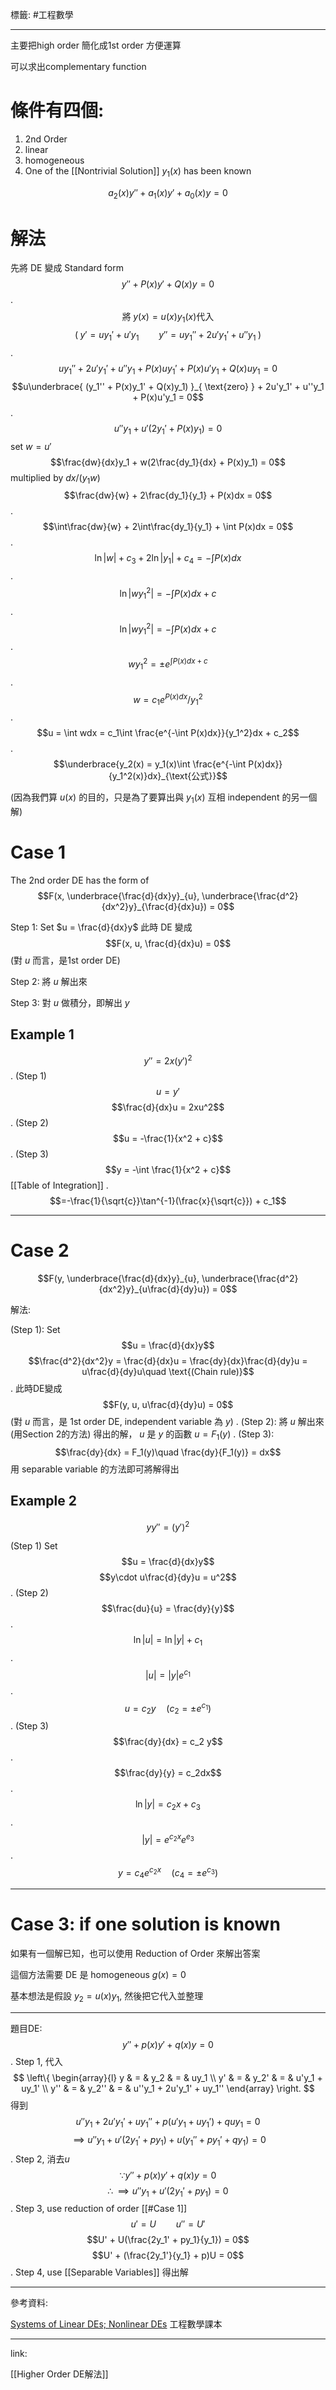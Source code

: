 標籤: #工程數學 

---

主要把high order 簡化成1st order 方便運算

可以求出complementary function

# 條件有四個:
1. 2nd Order
2. linear
3. homogeneous
4. One of the [[Nontrivial Solution]] $y_1(x)$ has been known

$$a_2(x)y'' + a_1(x)y' + a_0(x)y = 0$$

# 解法

先將 DE 變成 Standard form
$$y'' + P(x)y' + Q(x)y = 0$$
.
$$\text{將}\; y(x) = u(x)y_1(x) \text{代入}$$
$$\left( \; y' = uy_1' + u'y_1 \qquad y'' = uy_1'' + 2u'y_1' + u''y_1 \;  \right )$$
.
$$uy_1'' + 2u'y_1' + u''y_1 + P(x)uy_1' + P(x)u'y_1 + Q(x)uy_1 = 0$$
$$u\underbrace{ (y_1'' + P(x)y_1' + Q(x)y_1) }_{ \text{zero} } + 2u'y_1' + u''y_1 + P(x)u'y_1 = 0$$
.
$$u''y_1 + u'(2y_1' + P(x)y_1) = 0$$
set $w = u'$
$$\frac{dw}{dx}y_1 + w(2\frac{dy_1}{dx} + P(x)y_1) = 0$$
multiplied by $dx/(y_1w)$
$$\frac{dw}{w} + 2\frac{dy_1}{y_1} + P(x)dx = 0$$
.
$$\int\frac{dw}{w} + 2\int\frac{dy_1}{y_1} + \int P(x)dx = 0$$
.
$$\ln\vert w\vert + c_3 + 2\ln\vert y_1\vert + c_4 = -\int P(x)dx$$
.
$$\ln\vert wy_1^2\vert = -\int P(x)dx + c$$
.
$$\ln\vert wy_1^2\vert = -\int P(x)dx + c$$
.
$$wy_1^2 = \pm e^{\int P(x)dx + c}$$
.
$$w = c_1e^{P(x)dx} / y_1^2$$
.
$$u = \int wdx = c_1\int \frac{e^{-\int P(x)dx}}{y_1^2}dx + c_2$$
.
$$\underbrace{y_2(x) = y_1(x)\int \frac{e^{-\int P(x)dx}}{y_1^2(x)}dx}_{\text{公式}}$$

(因為我們算 $u(x)$ 的目的，只是為了要算出與 $y_1(x)$ 互相 independent 的另一個解)

# Case 1

The 2nd order DE has the form of 
$$F(x, \underbrace{\frac{d}{dx}y}_{u}, \underbrace{\frac{d^2}{dx^2}y}_{\frac{d}{dx}u}) = 0$$

Step 1: Set $u = \frac{d}{dx}y$
此時 DE 變成
$$F(x, u, \frac{d}{dx}u) = 0$$
(對 $u$ 而言，是1st order DE)

Step 2: 將 $u$ 解出來

Step 3: 對 $u$ 做積分，即解出 $y$

## Example 1

$$y'' = 2x(y')^2$$
.
(Step 1)
$$u = y'$$
$$\frac{d}{dx}u = 2xu^2$$
.
(Step 2)
$$u = -\frac{1}{x^2 + c}$$
.
(Step 3)
$$y = -\int \frac{1}{x^2 + c}$$
[[Table of Integration]]
.
$$=-\frac{1}{\sqrt{c}}\tan^{-1}(\frac{x}{\sqrt{c}}) + c_1$$

---

# Case 2

$$F(y, \underbrace{\frac{d}{dx}y}_{u}, \underbrace{\frac{d^2}{dx^2}y}_{u\frac{d}{dy}u}) = 0$$

解法:

(Step 1):
Set
$$u = \frac{d}{dx}y$$
$$\frac{d^2}{dx^2}y = \frac{d}{dx}u = \frac{dy}{dx}\frac{d}{dy}u = u\frac{d}{dy}u\quad \text{(Chain rule)}$$
.
此時DE變成
$$F(y, u, u\frac{d}{dy}u) = 0$$
(對 $u$ 而言，是 1st order DE, independent variable 為 $y$)
.
(Step 2):
將 $u$ 解出來(用Section 2的方法)
得出的解， $u$ 是 $y$ 的函數 $u = F_1(y)$
.
(Step 3):
$$\frac{dy}{dx} = F_1(y)\quad \frac{dy}{F_1(y)} = dx$$
用 separable variable 的方法即可將解得出

## Example 2

$$yy'' = (y')^2$$

(Step 1)
Set
$$u = \frac{d}{dx}y$$
$$y\cdot u\frac{d}{dy}u = 
u^2$$
.
(Step 2)
$$\frac{du}{u} = 
\frac{dy}{y}$$
.
$$\ln\vert u\vert = \ln\vert y\vert + c_1$$
.
$$\vert u\vert = \vert y\vert e^{c_1}$$
.
$$u = c_2y \quad (c_2 = \pm e^{c_1})$$
.
(Step 3)
$$\frac{dy}{dx} = c_2 y$$
.
$$\frac{dy}{y} = c_2dx$$
.
$$\ln\vert y \vert = c_2x + c_3$$
.
$$\vert y\vert = e^{c_2x}e^{e_3}$$
.
$$y = c_4e^{c_2x}\quad (c_4 = \pm e^{c_3})$$

---

# Case 3: if one solution is known

如果有一個解已知，也可以使用 Reduction of Order 來解出答案

這個方法需要 DE 是 homogeneous $g(x) = 0$

基本想法是假設 $y_2 = u(x)y_1$, 然後把它代入並整理

---

題目DE:
$$y''+ p(x)y' + q(x)y = 0$$
.
Step 1, 代入
$$
\left\{
	\begin{array}{l}
		y & = & y_2 & = & uy_1 \\
		y' & = & y_2' & = & u'y_1 + uy_1' \\
		y'' & = & y_2'' & = & u''y_1 + 2u'y_1' + uy_1''
	\end{array}
\right.
$$
得到
$$u''y_1 + 2u'y_1' + uy_1'' + p(u'y_1 + uy_1') + quy_1 = 0$$
$$\implies u''y_1 + u'(2y_1' + py_1) + u(y_1'' + py_1' + qy_1) = 0$$
.
Step 2, 消去$u$
$$\because y'' + p(x)y' + q(x)y = 0$$
$$\therefore \implies u''y_1 + u'(2y_1' + py_1) = 0$$
.
Step 3, use reduction of order [[#Case 1]]
$$u' = U\qquad u'' = U'$$
$$U' + U(\frac{2y_1' + py_1}{y_1}) = 0$$
$$U' + (\frac{2y_1'}{y_1} + p)U = 0$$
.
Step 4, use [[Separable Variables]] 得出解

---

參考資料:

[Systems of Linear DEs; Nonlinear DEs](https://youtu.be/4g4Jft-3LCU)
工程數學課本

---

link:

[[Higher Order DE解法]]
